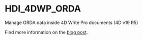 # HDI_4DWP_ORDA

Manage ORDA data inside 4D Write Pro documents (4D v19 R5)

Find more information on the [blog post](https://blog.4d.com/orda-and-4d-write-pro-the-power-couple/).
